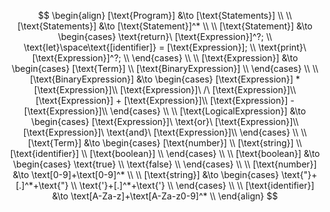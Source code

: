 $$
\begin{align}
    [\text{Program}] &\to [\text{Statements}] \\
    \\
    [\text{Statements}] &\to [\text{Statement}]^* \\
    \\
    [\text{Statement}] &\to
        \begin{cases}
            \text{return}\ [\text{Expression}]^?; \\
            \text{let}\space\text{[identifier]} = [\text{Expression}]; \\
            \text{print}\ [\text{Expression}]^?; \\
        \end{cases} \\
        \\
    [\text{Expression}] &\to
        \begin{cases}
            [\text{Term}] \\
            [\text{BinaryExpression}] \\
        \end{cases} \\
        \\
    [\text{BinaryExpression}] &\to
        \begin{cases}
            [\text{Expression}] * [\text{Expression}]\\
            [\text{Expression}]\ /\ [\text{Expression}]\\
            [\text{Expression}] + [\text{Expression}]\\
            [\text{Expression}] - [\text{Expression}]\\
        \end{cases} \\
        \\
    [\text{LogicalExpression}] &\to
        \begin{cases}
            [\text{Expression}]\ \text{or}\ [\text{Expression}]\\
            [\text{Expression}]\ \text{and}\ [\text{Expression}]\\
        \end{cases} \\
        \\
    [\text{Term}] &\to
        \begin{cases}
            [\text{number}] \\
            [\text{string}] \\
            [\text{identifier}] \\
            [\text{boolean}] \\
        \end{cases} \\
        \\
    [\text{boolean}] &\to
        \begin{cases}
            \text{true} \\
            \text{false} \\
        \end{cases} \\
        \\
    [\text{number}] &\to \text[0-9]+\text[0-9]^* \\
    \\
    [\text{string}] &\to
        \begin{cases}
            \text{"}+[.]^*+\text{"} \\
            \text{'}+[.]^*+\text{'} \\
        \end{cases} \\
        \\
    [\text{identifier}] &\to \text[A-Za-z]+\text[A-Za-z0-9]^* \\
\end{align}
$$